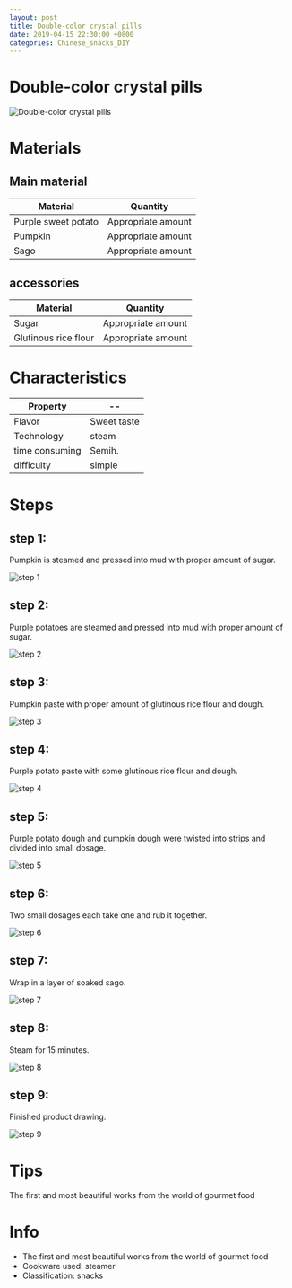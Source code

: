 ```yaml
---
layout: post
title: Double-color crystal pills
date: 2019-04-15 22:30:00 +0800
categories: Chinese_snacks_DIY
---
```


# Double-color crystal pills

![Double-color crystal pills]({{site.baseurl}}/img/408011/408011.jpg)

# Materials


## Main material

Material|Quantity
--|--
Purple sweet potato|Appropriate amount
Pumpkin|Appropriate amount
Sago|Appropriate amount

## accessories

Material|Quantity
--|--
Sugar|Appropriate amount
Glutinous rice flour|Appropriate amount

# Characteristics

Property|--
--|--
Flavor|Sweet taste
Technology|steam
time consuming|Semih.
difficulty|simple

# Steps

## step 1:

Pumpkin is steamed and pressed into mud with proper amount of sugar.

![step 1]({{site.baseurl}}/img/408011/1.jpg)

## step 2:

Purple potatoes are steamed and pressed into mud with proper amount of sugar.

![step 2]({{site.baseurl}}/img/408011/2.jpg)

## step 3:

Pumpkin paste with proper amount of glutinous rice flour and dough.

![step 3]({{site.baseurl}}/img/408011/3.jpg)

## step 4:

Purple potato paste with some glutinous rice flour and dough.

![step 4]({{site.baseurl}}/img/408011/4.jpg)

## step 5:

Purple potato dough and pumpkin dough were twisted into strips and divided into small dosage.

![step 5]({{site.baseurl}}/img/408011/5.jpg)

## step 6:

Two small dosages each take one and rub it together.

![step 6]({{site.baseurl}}/img/408011/6.jpg)

## step 7:

Wrap in a layer of soaked sago.

![step 7]({{site.baseurl}}/img/408011/7.jpg)

## step 8:

Steam for 15 minutes.

![step 8]({{site.baseurl}}/img/408011/8.jpg)

## step 9:

Finished product drawing.

![step 9]({{site.baseurl}}/img/408011/9.jpg)

# Tips

The first and most beautiful works from the world of gourmet food

# Info

- The first and most beautiful works from the world of gourmet food
- Cookware used: steamer
- Classification: snacks